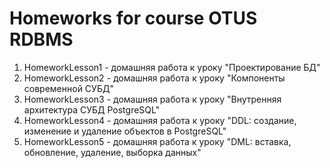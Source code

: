 # Homeworks for course OTUS RDBMS
1. HomeworkLesson1 - домашняя работа к уроку "Проектирование БД"
2. HomeworkLesson2 - домашняя работа к уроку "Компоненты современной СУБД"
3. HomeworkLesson3 - домашняя работа к уроку "Внутренняя архитектура СУБД PostgreSQL"
4. HomeworkLesson4 - домашняя работа к уроку "DDL: создание, изменение и удаление объектов в PostgreSQL"
5. HomeworkLesson5 - домашняя работа к уроку "DML: вставка, обновление, удаление, выборка данных"